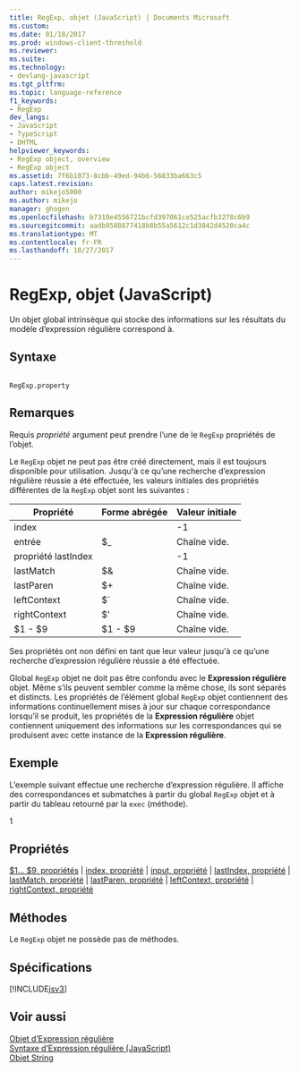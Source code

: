```yaml
---
title: RegExp, objet (JavaScript) | Documents Microsoft
ms.custom: 
ms.date: 01/18/2017
ms.prod: windows-client-threshold
ms.reviewer: 
ms.suite: 
ms.technology:
- devlang-javascript
ms.tgt_pltfrm: 
ms.topic: language-reference
f1_keywords:
- RegExp
dev_langs:
- JavaScript
- TypeScript
- DHTML
helpviewer_keywords:
- RegExp object, overview
- RegExp object
ms.assetid: 7f6b1073-8cbb-49ed-94b6-56833ba663c5
caps.latest.revision: 
author: mikejo5000
ms.author: mikejo
manager: ghogen
ms.openlocfilehash: b7319e4556721bcfd397061ce525acfb3278c6b9
ms.sourcegitcommit: aadb9588877418b8b55a5612c1d3842d4520ca4c
ms.translationtype: MT
ms.contentlocale: fr-FR
ms.lasthandoff: 10/27/2017
---
```

# <a name="regexp-object-javascript"></a>RegExp, objet (JavaScript)
Un objet global intrinsèque qui stocke des informations sur les résultats du modèle d’expression régulière correspond à.  
  
## <a name="syntax"></a>Syntaxe  
  
```  
  
RegExp.property   
```  
  
## <a name="remarks"></a>Remarques  
 Requis *propriété* argument peut prendre l’une de le `RegExp` propriétés de l’objet.  
  
 Le `RegExp` objet ne peut pas être créé directement, mais il est toujours disponible pour utilisation. Jusqu'à ce qu’une recherche d’expression régulière réussie a été effectuée, les valeurs initiales des propriétés différentes de la `RegExp` objet sont les suivantes :  
  
|Propriété|Forme abrégée|Valeur initiale|  
|--------------|---------------|-------------------|  
|index||-1|  
|entrée|$_|Chaîne vide.|  
|propriété lastIndex||-1|  
|lastMatch|$&|Chaîne vide.|  
|lastParen|$+|Chaîne vide.|  
|leftContext|$`|Chaîne vide.|  
|rightContext|$'|Chaîne vide.|  
|$1 - $9|$1 - $9|Chaîne vide.|  
  
 Ses propriétés ont non défini en tant que leur valeur jusqu'à ce qu’une recherche d’expression régulière réussie a été effectuée.  
  
 Global `RegExp` objet ne doit pas être confondu avec le **Expression régulière** objet. Même s’ils peuvent sembler comme la même chose, ils sont séparés et distincts. Les propriétés de l’élément global `RegExp` objet contiennent des informations continuellement mises à jour sur chaque correspondance lorsqu’il se produit, les propriétés de la **Expression régulière** objet contiennent uniquement des informations sur les correspondances qui se produisent avec cette instance de la **Expression régulière**.  
  
## <a name="example"></a>Exemple  
 L’exemple suivant effectue une recherche d’expression régulière. Il affiche des correspondances et submatches à partir du global `RegExp` objet et à partir du tableau retourné par la `exec` (méthode).  
  
<CodeContentPlaceHolder>1</CodeContentPlaceHolder>  
<a name="js56jsobjregexpprop"></a>   
## <a name="properties"></a>Propriétés  
 [$1... $9, propriétés](../../javascript/reference/dollar-1-dot-dot-dot-dollar-9-properties-regexp-javascript.md) &#124; [index, propriété](../../javascript/reference/index-property-regexp-javascript.md) &#124; [input, propriété](../../javascript/reference/input-property-dollar-regexp-javascript.md) &#124; [lastIndex, propriété](../../javascript/reference/lastindex-property-regexp-javascript.md) &#124; [lastMatch, propriété](../../javascript/reference/lastmatch-property-dollar-regexp-javascript.md) &#124; [lastParen, propriété](../../javascript/reference/lastparen-property-dollar-regexp-javascript.md) &#124; [leftContext, propriété](../../javascript/reference/leftcontext-property-dollar-grave-regexp-javascript.md) &#124; [rightContext, propriété](../../javascript/reference/rightcontext-property-dollar-regexp-javascript.md)  
  
## <a name="methods"></a>Méthodes  
 Le `RegExp` objet ne possède pas de méthodes.  
  
## <a name="requirements"></a>Spécifications  
 [!INCLUDE[jsv3](../../javascript/reference/includes/jsv3-md.md)]  
  
## <a name="see-also"></a>Voir aussi  
 [Objet d’Expression régulière](../../javascript/reference/regular-expression-object-javascript.md)   
 [Syntaxe d’Expression régulière (JavaScript)](http://msdn.microsoft.com/en-us/ab0766e1-7037-45ed-aa23-706f58358c0e)   
 [Objet String](../../javascript/reference/string-object-javascript.md)